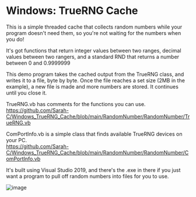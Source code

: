 # Windows: TrueRNG Cache
This is a simple threaded cache that collects random numbers while your program doesn't need them, so you're not waiting for the numbers when you do!

It's got functions that return integer values between two ranges, decimal values between two rangers, and a standard RND that returns a number between 0 and 0.9999999

This demo program takes the cached output from the TrueRNG class, and writes it to a file, byte by byte.
Once the file reaches a set size (2MB in the example), a new file is made and more numbers are stored. It continues until you close it.

TrueRNG.vb has comments for the functions you can use.               
https://github.com/Sarah-C/Windows_TrueRNG_Cache/blob/main/RandomNumber/RandomNumber/TrueRNG.vb

ComPortInfo.vb is a simple class that finds available TrueRNG devices on your PC.              
https://github.com/Sarah-C/Windows_TrueRNG_Cache/blob/main/RandomNumber/RandomNumber/ComPortInfo.vb


It's built using Visual Studio 2019, and there's the .exe in there if you just want a program to pull off random numbers into files for you to use.

![image](https://user-images.githubusercontent.com/1586332/169997760-c81497cb-df3c-4e66-b3b8-032e61e6f5c5.png)



